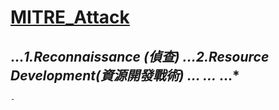 [MITRE_Attack](https://attack.mitre.org/)
===
...*1.Reconnaissance (偵查)
...*2.Resource Development(資源開發戰術)
...*
...*
...*
---
```
- 
```
